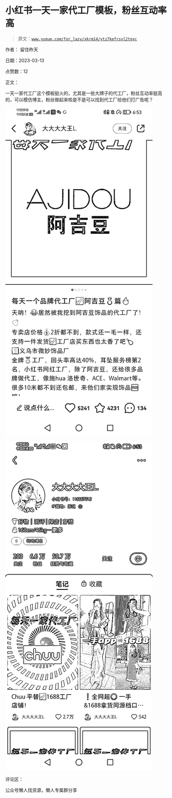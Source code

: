 # 小红书一天一家代工厂模板，粉丝互动率高

> 原文：[`www.yuque.com/for_lazy/xkrm14/ytz7kefrsvl2tgxc`](https://www.yuque.com/for_lazy/xkrm14/ytz7kefrsvl2tgxc)

作者： 留住昨天

日期：2023-03-13

点赞数：12

正文：

一天一家代工厂这个模板挺火的，尤其是一些大牌子的代工厂，粉丝互动率挺高的，可以模仿博主，粉丝做起来啦是不是可以找到代工厂给他们打广告呢？

![](img/fe8fee84fe68161a2ad23d683a0af7a2.png)

![](img/d9531dc581d6cc6074d824a2395e9e9f.png)

评论区：

公众号懒人找资源，懒人专属群分享

